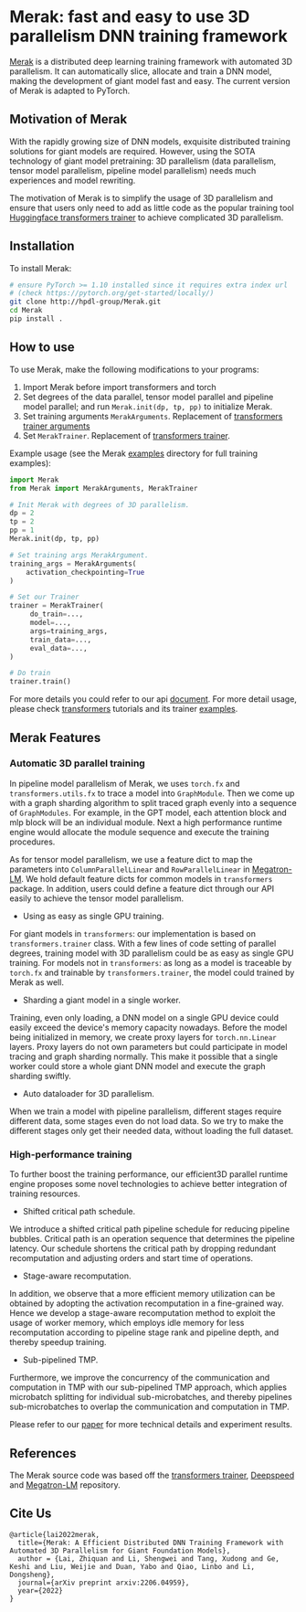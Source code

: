 <!---
Copyright (c) 2022, HPDL group, PDL lab, NUDT.  All rights reserved.

Maintainer: TXacs (txacs1993@gmail.com), Swli (lucasleesw9@gmail.com)

Licensed under the Apache License, Version 2.0 (the "License");
you may not use this file except in compliance with the License.
You may obtain a copy of the License at

    http://www.apache.org/licenses/LICENSE-2.0

Unless required by applicable law or agreed to in writing, software
distributed under the License is distributed on an "AS IS" BASIS,
WITHOUT WARRANTIES OR CONDITIONS OF ANY KIND, either express or implied.
See the License for the specific language governing permissions and
limitations under the License.
-->

# Merak: fast and easy to use 3D parallelism DNN training framework

[Merak](https://arxiv.org/abs/2206.04959) is a distributed deep learning training framework with automated 3D parallelism. It can automatically slice, allocate and train a DNN model, making the development of giant model fast and easy. The current version of Merak is adapted to PyTorch.

## Motivation of Merak

With the rapidly growing size of DNN models, exquisite distributed training solutions for giant models are required. However, using the SOTA technology of giant model pretraining: 3D parallelism (data parallelism, tensor model parallelism, pipeline model parallelism) needs much experiences and model rewriting.

The motivation of Merak is to simplify the usage of 3D parallelism and ensure that users only need to add as little code as the popular training tool [Huggingface transformers trainer](https://huggingface.co/docs/transformers/master/en/main_classes/trainer#trainer) to achieve complicated 3D parallelism.




## Installation

To install Merak:

```bash
# ensure PyTorch >= 1.10 installed since it requires extra index url
# (check https://pytorch.org/get-started/locally/)
git clone http://hpdl-group/Merak.git
cd Merak
pip install .
```


## How to use

To use Merak, make the following modifications to your programs:

1. Import Merak before import transformers and torch
2. Set degrees of the data parallel, tensor model parallel and pipeline model parallel; and run `Merak.init(dp, tp, pp)` to initialize Merak.
3. Set training arguments `MerakArguments`. Replacement of [transformers trainer arguments](https://huggingface.co/docs/transformers/master/en/main_classes/trainer#transformers.TrainingArguments)
4. Set `MerakTrainer`. Replacement of [transformers trainer](https://huggingface.co/docs/transformers/master/en/main_classes/trainer#trainer).

Example usage (see the Merak [examples](https://github.com/HPDL-Group/Merak/tree/main/examples) directory for full training examples):

```Python
import Merak
from Merak import MerakArguments, MerakTrainer

# Init Merak with degrees of 3D parallelism.
dp = 2
tp = 2
pp = 1
Merak.init(dp, tp, pp)

# Set training args MerakArgument.
training_args = MerakArguments(
	activation_checkpointing=True
)

# Set our Trainer
trainer = MerakTrainer(
     do_train=...,
     model=...,
     args=training_args,
     train_data=...,
     eval_data=...,
)

# Do train
trainer.train()
```

For more details you could refer to our api [document](https://github.com/HPDL-Group/Merak/blob/main/docs/api_doc.md).
For more detail usage, please check [transformers](https://github.com/huggingface/transformers) tutorials and its trainer [examples](https://github.com/huggingface/transformers/tree/master/examples/pytorch).


## Merak Features


### Automatic 3D parallel training
In pipeline model parallelism of Merak, we uses `torch.fx` and `transformers.utils.fx` to trace a model into `GraphModule`. Then we come up with a graph sharding algorithm to split traced graph evenly into a sequence of `GraphModules`. For example, in the GPT model, each attention block and mlp block will be an individual module. Next a high performance runtime engine would allocate the module sequence and execute the training procedures.

As for tensor model parallelism, we use a feature dict to map the parameters into `ColumnParallelLinear` and `RowParallelLinear` in [Megatron-LM](https://github.com/NVIDIA/Megatron-LM/blob/main/megatron/mpu/layers.py). We hold default feature dicts for common models in `transformers` package. In addition, users could define a feature dict through our API easily to achieve the tensor model parallelism.

-   Using as easy as single GPU training.

For giant models in `transformers`: our implementation is based on `transformers.trainer` class. With a few lines of code setting of parallel degrees, training model with 3D parallelism could be as easy as single GPU training.
For models not in  `transformers`: as long as a model is traceable by `torch.fx` and trainable by `transformers.trainer`, the model could trained by Merak as well.

-   Sharding a giant model in a single worker.

Training, even only loading, a DNN model on a single GPU device could easily exceed the device's memory capacity nowadays. Before the model being initialized in memory, we create proxy layers for `torch.nn.Linear` layers. Proxy layers do not own parameters but could participate in model tracing and graph sharding normally. This make it possible that a single worker could store a whole giant DNN model and execute the graph sharding swiftly.

-   Auto dataloader for 3D parallelism.

When we train a model with pipeline parallelism, different stages require different data, some stages even do not load data. So we try to make the different stages only get their needed data, without loading the full dataset.


###   High-performance training

To further boost the training performance, our efficient3D parallel runtime engine proposes some novel technologies to achieve better integration of training resources.
- Shifted critical path schedule.

We introduce a shifted critical path pipeline schedule for reducing pipeline bubbles. Critical path is an operation sequence that determines the pipeline latency. Our schedule shortens the critical path by dropping redundant recomputation and adjusting orders and start time of operations.

- Stage-aware recomputation.

In addition, we observe that a more efficient memory utilization can be obtained by adopting the activation recomputation in a fine-grained way. Hence we develop a stage-aware recomputation method to exploit the usage of worker memory, which employs idle memory for less recomputation according to pipeline stage rank and pipeline depth, and thereby speedup training.

- Sub-pipelined TMP.

Furthermore, we improve the concurrency of the communication and computation in TMP with our sub-pipelined TMP approach, which applies microbatch splitting for individual sub-microbatches, and thereby pipelines sub-microbatches to overlap the communication and computation in TMP.

Please refer to our [paper](https://arxiv.org/abs/2206.04959) for more technical details and experiment results.



## References

The Merak source code was based off the  [transformers trainer](https://huggingface.co/docs/transformers/master/en/main_classes/trainer#trainer), [Deepspeed](https://github.com/microsoft/DeepSpeed) and [Megatron-LM](https://github.com/NVIDIA/Megatron-LM) repository.

## Cite Us
```
@article{lai2022merak,
  title={Merak: A Efficient Distributed DNN Training Framework with Automated 3D Parallelism for Giant Foundation Models},
  author = {Lai, Zhiquan and Li, Shengwei and Tang, Xudong and Ge, Keshi and Liu, Weijie and Duan, Yabo and Qiao, Linbo and Li, Dongsheng},
  journal={arXiv preprint arxiv:2206.04959},
  year={2022}
}
```
